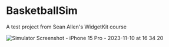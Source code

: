 # BasketballSim
A test project from Sean Allen's WidgetKit course

![Simulator Screenshot - iPhone 15 Pro - 2023-11-10 at 16 34 20](https://github.com/aleks100s/BasketballSim/assets/46820370/fa0724ba-c024-41f0-a8c7-c5af64730336)
